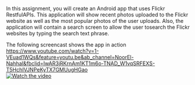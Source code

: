 In this assignment, you will create an Android app that uses Flickr RestfulAPIs. This application will show recent photos uploaded to the Flickr website as well as the most popular photos of the user uploads. Also, the application will contain a search screen to allow the user tosearch the Flickr websites by typing the search text phrase.


The following screencast shows the app in action
<a href="https://www.youtube.com/watch?v=1-VEuad1WQs&feature=youtu.be&ab_channel=NoorEl-Nahhal&fbclid=IwAR3jRKrnAm1KT1m6o-TNAD_W1vqSRFEXS-T5HchIVJNPeKyTX7GMUugHGao" rel="nofollow">https://www.youtube.com/watch?v=1-VEuad1WQs&feature=youtu.be&ab_channel=NoorEl-Nahhal&fbclid=IwAR3jRKrnAm1KT1m6o-TNAD_W1vqSRFEXS-T5HchIVJNPeKyTX7GMUugHGao</a> </br>
[![Watch the video](https://user-images.githubusercontent.com/41232970/101930189-7f563000-3be0-11eb-8b33-5232b28a0825.png)](https://www.youtube.com/watch?v=YJatxotPYro)

